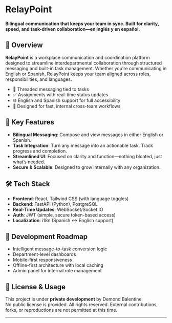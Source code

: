 # RelayPoint

**Bilingual communication that keeps your team in sync. Built for clarity, speed, and task-driven collaboration—en inglés y en español.**

## 🚀 Overview

**RelayPoint** is a workplace communication and coordination platform designed to streamline interdepartmental collaboration through structured messaging and built-in task management. Whether you're communicating in English or Spanish, RelayPoint keeps your team aligned across roles, responsibilities, and languages.

- 💬 Threaded messaging tied to tasks  
- ✅ Assignments with real-time status updates  
- 🌐 English and Spanish support for full accessibility  
- 🔁 Designed for fast, internal cross-team workflows

## 🎯 Key Features

- **Bilingual Messaging**: Compose and view messages in either English or Spanish.
- **Task Integration**: Turn any message into an actionable task. Track progress and completion.
- **Streamlined UI**: Focused on clarity and function—nothing bloated, just what’s needed.
- **Secure & Scalable**: Designed to grow internally with any organization.

## 🛠️ Tech Stack

- **Frontend**: React, Tailwind CSS (with language toggles)
- **Backend**: FastAPI (Python), PostgreSQL
- **Real-Time Updates**: WebSocket/Socket.IO
- **Auth**: JWT (simple, secure token-based access)
- **Localization**: i18n (Spanish ↔ English support)

## 🧪 Development Roadmap

- Intelligent message-to-task conversion logic  
- Department-level dashboards  
- Mobile-first responsiveness  
- Offline-first architecture with local caching  
- Admin panel for internal role management

## 🚫 License & Usage

This project is under **private development** by Demond Balentine.  
No public license is provided. All rights reserved. External contributions, forks, or reproductions are not permitted at this time.

---
